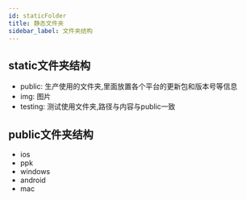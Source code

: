 ```yaml
---
id: staticFolder
title: 静态文件夹
sidebar_label: 文件夹结构
---
```



## static文件夹结构
- public: 生产使用的文件夹,里面放置各个平台的更新包和版本号等信息
- img: 图片
- testing: 测试使用文件夹,路径与内容与public一致
    
## public文件夹结构
- ios
- ppk
- windows
- android
- mac
